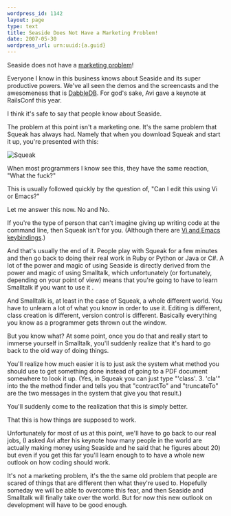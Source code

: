 ```yaml
--- 
wordpress_id: 1142
layout: page
type: text
title: Seaside Does Not Have a Marketing Problem!
date: 2007-05-30  
wordpress_url: urn:uuid:{a.guid}
---
```

<p>Seaside does not have a <a href="http://gilesbowkett.blogspot.com/2007/05/seasides-marketing-problem.html">marketing problem</a>!</p>

<p>Everyone I know in this business knows about Seaside and its super productive powers.  We've all seen the demos and the screencasts and the awesomeness that is <a href="http://dabbledb.com/">DabbleDB</a>.  For god's sake, Avi gave a keynote at RailsConf this year.</p>

<p>I think it's safe to say that people know about Seaside.</p>

<p>The problem at this point isn't a marketing one.  It's the same problem that Squeak has always had.  Namely that when you download Squeak and start it up, you're presented with this:</p>

<p><img src="http://farm1.static.flickr.com/209/521530212_098424aa47.jpg" alt="Squeak" title="Squeak Screenshot"/></p>

<p>When most programmers I know see this, they have the same reaction, "What the fuck?"</p>

<p>This is usually followed quickly by the question of, "Can I edit this using Vi or Emacs?"</p>

<p>Let me answer this now.  No and No.</p>

<p>If you're the type of person that can't imagine giving up writing code at the command line, then Squeak isn't for you.  (Although there are <a href="http://www.swerlingphoto.com/squeak/svi2/svi2.html" title="SVI">Vi and Emacs keybindings</a>.)</p>

<p>And that's usually the end of it.  People play with Squeak for a few minutes and then go back to doing their real work in Ruby or Python or Java or C#.  A lot of the power and magic of using Seaside is directly derived from the power and magic of using Smalltalk, which unfortunately (or fortunately, depending on your point of view) means that you're going to have to learn Smalltalk if you want to use it .</p>

<p>And Smalltalk is, at least in the case of Squeak, a whole different world.  You have to unlearn a lot of what you know in order to use it.  Editing is different, class creation is different, version control is different.  Basically everything you know as a programmer gets thrown out the window.</p>

<p>But you know what?  At some point, once you do that and really start to immerse yourself in Smalltalk, you'll suddenly realize that it's hard to go back to the old way of doing things.</p>

<p>You'll realize how much easier it is to just ask the system  what method you should use to get something done instead of going to a PDF document somewhere to look it up.  (Yes, in Squeak you can just type "'class'. 3. 'cla'" into the the method finder and tells you that "contractTo" and "truncateTo" are the two messages in the system that give you that result.)</p>

<p>You'll suddenly come to the realization that this is simply better.  </p>

<p>That this is how things are supposed to work.</p>

<p>Unfortunately for most of us at this point, we'll have to go back to our real jobs, (I asked Avi after his keynote how many people in the world are actually making money using Seaside and he said that he figures about 20) but even if you get this far you'll learn enough to to have a whole new outlook on how coding should work.  </p>

<p>It's not a marketing problem, it's the the same old problem that people are scared of things that are different then what they're used to.  Hopefully someday we will be able to overcome this fear, and then Seaside and Smalltalk will finally take over the world.  But for now this new outlook on development will have to be good enough.</p>
